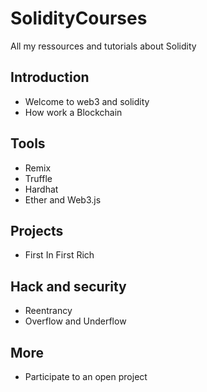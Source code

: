 # SolidityCourses
All my ressources and tutorials about Solidity


## Introduction 

- Welcome to web3 and solidity
- How work a Blockchain

## Tools

- Remix
- Truffle
- Hardhat 
- Ether and Web3.js


## Projects

- First In First Rich


## Hack and security

- Reentrancy
- Overflow and Underflow

## More

- Participate to an open project
